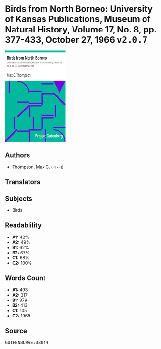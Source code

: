 # Birds from North Borneo: University of Kansas Publications, Museum of Natural History, Volume 17, No. 8, pp. 377-433, October 27, 1966 <kbd>v2.0.7</kbd>

![](./cover.medium.jpg "")

## Authors


 - Thompson, Max C. <small>(-1 - -1)</small>

## Translators



## Subjects


 - Birds

## Readablility


 - **A1:** 42%
 - **A2:** 49%
 - **B1:** 62%
 - **B2:** 67%
 - **C1:** 68%
 - **C2:** 100%

## Words Count


 - **A1:** 493
 - **A2:** 317
 - **B1:** 379
 - **B2:** 413
 - **C1:** 105
 - **C2:** 1969

## Source


<kbd>GUTHENBURGE:33044</kbd>
